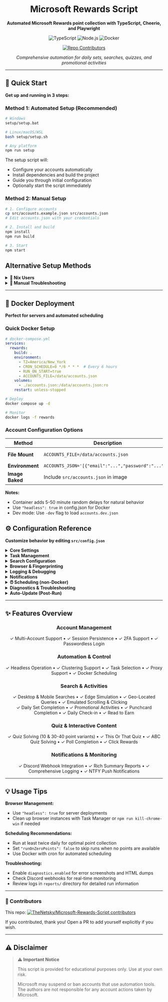 <div align="center">

# Microsoft Rewards Script

**Automated Microsoft Rewards point collection with TypeScript, Cheerio, and Playwright**

![TypeScript](https://img.shields.io/badge/TypeScript-007ACC?style=flat&logo=typescript&logoColor=white)
![Node.js](https://img.shields.io/badge/Node.js-43853D?style=flat&logo=node.js&logoColor=white)
![Docker](https://img.shields.io/badge/Docker-2496ED?style=flat&logo=docker&logoColor=white)

<a href="https://github.com/TheNetsky/Microsoft-Rewards-Script/graphs/contributors">
  <img alt="Repo Contributors" src="https://img.shields.io/github/contributors/TheNetsky/Microsoft-Rewards-Script?label=Repo%20Contributors&color=00b894" />
  </a>

*Comprehensive automation for daily sets, searches, quizzes, and promotional activities*

</div>

---

## 🚀 Quick Start

**Get up and running in 3 steps:**

### Method 1: Automated Setup (Recommended)

```bash
# Windows
setup/setup.bat

# Linux/macOS/WSL
bash setup/setup.sh

# Any platform
npm run setup
```

The setup script will:
- Configure your accounts automatically
- Install dependencies and build the project
- Guide you through initial configuration
- Optionally start the script immediately

### Method 2: Manual Setup

```bash
# 1. Configure accounts
cp src/accounts.example.json src/accounts.json
# Edit accounts.json with your credentials

# 2. Install and build
npm install
npm run build

# 3. Start
npm start
```

## Alternative Setup Methods

<details>
<summary><strong>🐧 Nix Users</strong></summary>

```bash
# Get Nix from https://nixos.org/
./run.sh
```

</details>

<details>
<summary><strong>🔧 Manual Troubleshooting</strong></summary>

If the automated setup fails:

```bash
# 1. Manual file setup
mv src/accounts.example.json src/accounts.json
# Edit accounts.json with your Microsoft credentials

# 2. Install dependencies
npm install

# 3. Build project
npm run build

# 4. Start script
npm start
```

</details>

---

## 🐳 Docker Deployment

**Perfect for servers and automated scheduling**

### Quick Docker Setup

```yaml
# docker-compose.yml
services:
  rewards:
    build: .
    environment:
      - TZ=America/New_York
      - CRON_SCHEDULE=0 */6 * * *  # Every 6 hours
      - RUN_ON_START=true
      - ACCOUNTS_FILE=/data/accounts.json
    volumes:
      - ./accounts.json:/data/accounts.json:ro
    restart: unless-stopped
```

```bash
# Deploy
docker compose up -d

# Monitor
docker logs -f rewards
```

### Account Configuration Options

| Method | Description | Use Case |
|--------|-------------|----------|
| **File Mount** | `ACCOUNTS_FILE=/data/accounts.json` | Production (recommended) |
| **Environment** | `ACCOUNTS_JSON='[{"email":"...","password":"..."}]'` | CI/CD pipelines |
| **Image Baked** | Include `src/accounts.json` in image | Testing only |

**Notes:**
- Container adds 5-50 minute random delays for natural behavior
- Use `"headless": true` in config.json for Docker
- Dev mode: Use `-dev` flag to load `accounts.dev.json`

## ⚙️ Configuration Reference

**Customize behavior by editing `src/config.json`**

<details>
<summary><strong>Core Settings</strong></summary>

| Setting | Description | Default |
|---------|-------------|---------|
| `baseURL` | Microsoft Rewards page URL | `https://rewards.bing.com` |
| `sessionPath` | Session/fingerprint storage location | `sessions` |
| `headless` | Run browser in background | `false` |
| `parallel` | Run mobile/desktop tasks simultaneously | `true` |
| `runOnZeroPoints` | Continue when no points available | `false` |
| `clusters` | Number of concurrent account instances | `1` |

</details>

<details>
<summary><strong>Task Management</strong></summary>

| Setting | Description | Default |
|---------|-------------|---------|
| `workers.doDailySet` | Complete daily set activities | `true` |
| `workers.doMorePromotions` | Complete promotional offers | `true` |
| `workers.doPunchCards` | Complete punchcard activities | `true` |
| `workers.doDesktopSearch` | Perform desktop searches | `true` |
| `workers.doMobileSearch` | Perform mobile searches | `true` |
| `workers.doDailyCheckIn` | Complete daily check-in | `true` |
| `workers.doReadToEarn` | Complete read-to-earn activities | `true` |

</details>

<details>
<summary><strong>Search Configuration</strong></summary>

| Setting | Description | Default |
|---------|-------------|---------|
| `searchOnBingLocalQueries` | Use local queries vs. fetched | `false` |
| `searchSettings.useGeoLocaleQueries` | Generate location-based queries | `false` |
| `searchSettings.scrollRandomResults` | Randomly scroll search results | `true` |
| `searchSettings.clickRandomResults` | Click random result links | `true` |
| `searchSettings.searchDelay` | Delay between searches (min/max) | `3-5 minutes` |
| `searchSettings.retryMobileSearchAmount` | Mobile search retry attempts | `2` |

</details>

<details>
<summary><strong>Browser & Fingerprinting</strong></summary>

| Setting | Description | Default |
|---------|-------------|---------|
| `saveFingerprint.mobile` | Reuse mobile browser fingerprint | `false` |
| `saveFingerprint.desktop` | Reuse desktop browser fingerprint | `false` |
| `globalTimeout` | Action timeout duration | `30s` |
| `proxy.proxyGoogleTrends` | Proxy Google Trends requests | `true` |
| `proxy.proxyBingTerms` | Proxy Bing Terms requests | `true` |

</details>

<details>
<summary><strong>Logging & Debugging</strong></summary>

| Setting | Description | Default |
|---------|-------------|---------|
| `logExcludeFunc` | Functions to exclude from console logs | `["SEARCH-CLOSE-TABS"]` |
| `webhookLogExcludeFunc` | Functions to exclude from webhook logs | `["SEARCH-CLOSE-TABS"]` |

**Log Filtering:**
- Add tags like `"LOGIN-NO-PROMPT"` or `"FLOW"` to reduce console noise
- Separate control for webhook vs console output

</details>

<details>
<summary><strong>Notifications</strong></summary>

| Setting | Description | Default |
|---------|-------------|---------|
| `webhook.enabled` | Enable Discord live notifications | `false` |
| `webhook.url` | Discord webhook URL | `null` |
| `conclusionWebhook.enabled` | Enable end-of-run summary | `false` |
| `conclusionWebhook.url` | Summary webhook URL | `null` |
| `ntfy.enabled` | Enable NTFY push notifications | `false` |
| `ntfy.url` | NTFY server URL | `null` |
| `ntfy.topic` | NTFY topic | `rewards` |
| `ntfy.authToken` | NTFY authentication token | `null` |

**Enhanced Summary Webhook:**
- Rich Discord embeds with totals, success/error counts, and per-account breakdown
- Automatic chunking for Discord limits (max 10 embeds, 25 fields each)
- Footer includes run ID and version info
- NTFY receives a clean text fallback

</details>

<details>
<summary><strong>⏰ Scheduling (non-Docker)</strong></summary>

Add a built-in scheduler for non-Docker usage. Configure in `src/config.json`:

```
"schedule": {
  "enabled": true,
  "time": "09:00",           // Daily run time (HH:mm)
  "timeZone": "America/New_York", // IANA time zone
  "runImmediatelyOnStart": true // Run once on process start
},
"passesPerRun": 1               // How many full passes per run (min 1)
```

Behavior:
- If you start the process before the scheduled time and `runImmediatelyOnStart` is true, it runs once, then waits until the configured time.
- If you start after the scheduled time, it runs once, then waits until the time on the next day.
- Each occurrence will execute `passesPerRun` full passes (e.g., set to 3 to loop accounts 3 times).

Run the scheduler:
- Dev: `npm run ts-schedule`
- Prod: `npm run build` then `npm run start:schedule`

</details>

<details>
<summary><strong>Diagnostics & Troubleshooting</strong></summary>

| Setting | Description | Default |
|---------|-------------|---------|
| `diagnostics.enabled` | Enable error diagnostics capture | `false` |
| `diagnostics.saveScreenshot` | Save PNG screenshots on failure | `true` |
| `diagnostics.saveHtml` | Save page HTML on failure | `true` |
| `diagnostics.maxPerRun` | Max captures per run | `2` |
| `diagnostics.retentionDays` | Delete reports older than N days | `7` |

**Notes:**
- Disabled by default to avoid clutter
- Captures are saved to `reports/YYYY-MM-DD/` with run IDs
- Automatic cleanup based on retention period

</details>

<details>
<summary><strong>Auto-Update (Post-Run)</strong></summary>

| Setting | Description | Default |
|---------|-------------|---------|
| `update.git` | Auto-update via Git after completion | `true` |
| `update.docker` | Auto-update Docker containers after completion | `false` |
| `update.scriptPath` | Custom update script path | `setup/update/update.mjs` |

**Git Update Process:**
```bash
git fetch --all --prune
git pull --ff-only
npm ci
npm run build
```

**Docker Update Process:**
```bash
docker compose pull
docker compose up -d
```

**Notes:**
- Updates only run if tools are available
- Failures don't break the main script
- Git and Docker updates are independent

</details>

---

## ✨ Features Overview

<div align="center">

### Account Management
✓ Multi-Account Support • ✓ Session Persistence • ✓ 2FA Support • ✓ Passwordless Login

### Automation & Control  
✓ Headless Operation • ✓ Clustering Support • ✓ Task Selection • ✓ Proxy Support • ✓ Docker Scheduling

### Search & Activities
✓ Desktop & Mobile Searches • ✓ Edge Simulation • ✓ Geo-Located Queries • ✓ Emulated Scrolling & Clicking  
✓ Daily Set Completion • ✓ Promotional Activities • ✓ Punchcard Completion • ✓ Daily Check-in • ✓ Read to Earn

### Quiz & Interactive Content
✓ Quiz Solving (10 & 30-40 point variants) • ✓ This Or That Quiz • ✓ ABC Quiz Solving • ✓ Poll Completion • ✓ Click Rewards

### Notifications & Monitoring
✓ Discord Webhook Integration • ✓ Rich Summary Reports • ✓ Comprehensive Logging • ✓ NTFY Push Notifications

</div>

---

## 💡 Usage Tips

**Browser Management:**
- Use `"headless": true` for server deployments
- Clean up browser instances with Task Manager or `npm run kill-chrome-win` if needed

**Scheduling Recommendations:**
- Run at least twice daily for optimal point collection
- Set `"runOnZeroPoints": false` to skip runs when no points are available
- Use Docker with cron for automated scheduling

**Troubleshooting:**
- Enable `diagnostics.enabled` for error screenshots and HTML dumps
- Check Discord webhooks for real-time monitoring
- Review logs in `reports/` directory for detailed run information

---

### 🙌 Contributors

This repo: <a href="https://github.com/TheNetsky/Microsoft-Rewards-Script/graphs/contributors"><img src="https://contrib.rocks/image?repo=TheNetsky/Microsoft-Rewards-Script" alt="TheNetsky/Microsoft-Rewards-Script contributors" /></a>

If you contributed, thank you! Open a PR to add yourself explicitly if you wish.

---

## ⚠️ Disclaimer

> **⚠️ Important Notice**
> 
> This script is provided for educational purposes only. Use at your own risk.
> 
> Microsoft may suspend or ban accounts that use automation tools. The authors are not responsible for any account actions taken by Microsoft.